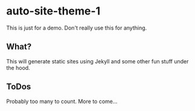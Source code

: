 # auto-site-theme-1
This is just for a demo.  Don't really use this for anything.

## What?
This will generate static sites using Jekyll and some other fun stuff under the hood.

## ToDos
Probably too many to count. More to come...
